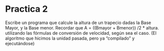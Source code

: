 # Practica 2
Escribe un programa que calcule la altura de un trapecio dadas la Base Mayor, y la Base menor. Recordar que A = ((Bmayor + Bmenor)) /2 * altura.  utilizando las fórmulas de conversión de velocidad, según sea el caso. 
(El algoritmo que hicimos la unidad pasada, pero ya “compilado” y ejecutándose)